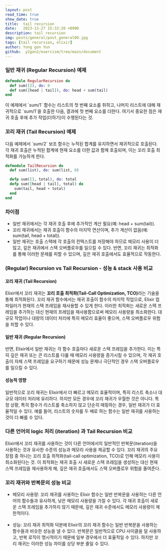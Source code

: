```yaml
---
layout: post
read_time: true
show_date: true
title:  tail recursion 
date:   2023-12-27 15:32:20 +0900
description: tail recursion  
img: posts/general/post_general09.jpg
tags: [tail recursion, elixir]
author: Yong gon Yun
github:  y2gon2/exercism/tree/main/document
---
```

<h3>일반 재귀 (Regular Recursion) 예제</h3>

```elixir
defmodule RegularRecursion do
  def sum([]), do: 0
  def sum([head | tail]), do: head + sum(tail)
end
```
<p>이 예제에서 `sum/1` 함수는 리스트의 첫 번째 요소를 취하고, 나머지 리스트에 대해 재귀적으로 `sum/1`을 호출한 다음, 결과에 첫 번째 요소를 더한다. 여기서 중요한 점은 재귀 호출 후에 추가 작업(더하기)이 수행된다는 것.</p>

<h3>꼬리 재귀 (Tail Recursion) 예제</h3>


<p>다음 예제에서 `sum/2` 보조 함수는 누적된 합계를 유지하면서 재귀적으로 호출된다. 각 재귀 호출은 누적된 합계에 현재 요소를 더한 값과 함께 호출되며, 이는 꼬리 호출 최적화를 가능하게 한다.</p>

```elixir
defmodule TailRecursion do
  def sum(list), do: sum(list, 0)

  defp sum([], total), do: total
  defp sum([head | tail], total) do
    sum(tail, head + total)
  end
end
```

<h3>차이점</h3>
<ul>
<li>일반 재귀에서는 각 재귀 호출 후에 추가적인 계산 필요(예: head + sum(tail)).</li>
<li>꼬리 재귀에서는 재귀 호출이 함수의 마지막 연산이며, 추가 계산이 없음(예: sum(tail, head + total)).</li>
<li>일반 재귀는 호출 스택에 각 호출의 컨텍스트를 저장해야 하므로 메모리 사용이 더 많고, 깊은 재귀에서 스택 오버플로우를 일으킬 수 있다. 반면, 꼬리 재귀는 최적화를 통해 이러한 문제를 피할 수 있으며, 깊은 재귀 호출에서도 효율적으로 작동한다.</li>
</ul>

<h3>(Regular) Recursion vs Tail Recursion - 성능 & stack 사용 비교 </h3>
<h4>꼬리 재귀 (Tail Recursion)</h4>
<p>Elixir에서 꼬리 재귀는 <strong>꼬리 호출 최적화(Tail-Call Optimization, TCO)</strong>라는 기술을 통해 최적화된다. 꼬리 재귀 함수에서는 재귀 호출이 함수의 마지막 작업으로, Elixir 컴파일러가 현재의 스택 프레임을 재사용할 수 있게 한다. 이러한 최적화는 새로운 스택 프레임을 추가하는 대신 현재의 프레임을 재사용함으로써 메모리 사용량을 최소화한다. 대규모 작업이나 대량의 데이터 처리에 특히 메모리 효율이 좋으며, 스택 오버플로우 위험을 피할 수 있다.</p>

<h4>일반 재귀 (Regular Recursion)</h4>
<p>반면, Elixir에서 일반 재귀는 각 함수 호출마다 새로운 스택 프레임을 추가한다. 이는 특히 깊은 재귀 또는 큰 리스트를 다룰 때 메모리 사용량을 증가시킬 수 있으며, 각 재귀 호출이 자체 스택 프레임을 요구하기 때문에 성능 문제나 극단적인 경우 스택 오버플로우를 일으킬 수 있다.</p>

<h4>성능적 영향</h4>
<p>일반적으로 꼬리 재귀는 Elixir에서 더 빠르고 메모리 효율적이며, 특히 리스트 축소나 대규모 데이터 처리에 유리하다. 하지만 모든 경우에 꼬리 재귀가 우월한 것은 아니다. 특정 상황, 특히 함수가 리스트를 축소하지 않고 단순히 매핑하는 경우, 일반 재귀가 더 효율적일 수 있다. 예를 들어, 리스트의 숫자를 두 배로 하는 함수는 일반 재귀를 사용하는 것이 더 빠를 수 있다.</p>

<h3>다른 언어의 logic 처리 (iteration) 과 Tail Recursion 비교</h3>
<p>Elixir에서 꼬리 재귀를 사용하는 것이 다른 언어에서의 일반적인 반복문(iteration)을 사용하는 것과 유사한 수준의 성능과 메모리 사용을 제공할 수 있다. 꼬리 재귀의 주요 장점 중 하나는 꼬리 호출 최적화(tail-call optimization, TCO)로 인해 메모리 사용이 최소화된다는 것. 이 최적화는 재귀 호출 시 새로운 스택 프레임을 생성하는 대신 현재 스택 프레임을 재사용하게 해, 깊은 재귀 호출에서도 스택 오버플로우 위험을 줄여준다.</p>

<h3>꼬리 재귀와 반복문의 성능 비교</h3>
<ul>
<li>메모리 사용량: 꼬리 재귀를 사용하는 Elixir 함수는 일반 반복문을 사용하는 다른 언어의 함수들과 유사하게, 낮은 메모리 사용량을 가질 수 있다. 각 재귀 호출이 새로운 스택 프레임을 추가하지 않기 때문에, 깊은 재귀 수준에서도 메모리 사용량이 제한적이다. </li><br>
<li>성능: 꼬리 재귀 최적화 덕분에 Elixir의 꼬리 재귀 함수는 일반 반복문을 사용하는 함수들과 비슷한 성능을 낼 수 있다. 반복문은 일반적으로 CPU 사이클을 덜 사용하고, 반복 로직이 명시적이기 때문에 일부 경우에서 더 효율적일 수 있다. 하지만 꼬리 재귀는 이러한 성능 차이를 상당 부분 줄일 수 있다.</li>
</ul>